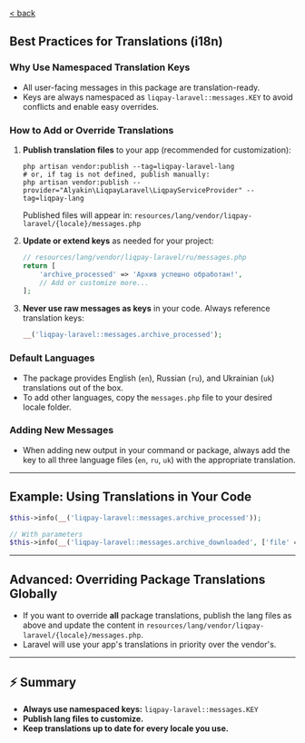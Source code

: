 [< back](../README.md#localization--translations)
## Best Practices for Translations (i18n)

### Why Use Namespaced Translation Keys

- All user-facing messages in this package are translation-ready.
- Keys are always namespaced as `liqpay-laravel::messages.KEY` to avoid conflicts and enable easy overrides.

### How to Add or Override Translations

1. **Publish translation files** to your app (recommended for customization):

   ```shell
   php artisan vendor:publish --tag=liqpay-laravel-lang
   # or, if tag is not defined, publish manually:
   php artisan vendor:publish --provider="Alyakin\LiqpayLaravel\LiqpayServiceProvider" --tag=liqpay-lang
   ```

   Published files will appear in:
   `resources/lang/vendor/liqpay-laravel/{locale}/messages.php`

2. **Update or extend keys** as needed for your project:

   ```php
   // resources/lang/vendor/liqpay-laravel/ru/messages.php
   return [
       'archive_processed' => 'Архив успешно обработан!',
       // Add or customize more...
   ];
   ```

3. **Never use raw messages as keys** in your code.
   Always reference translation keys:

   ```php
   __('liqpay-laravel::messages.archive_processed');
   ```

### Default Languages

- The package provides English (`en`), Russian (`ru`), and Ukrainian (`uk`) translations out of the box.
- To add other languages, copy the `messages.php` file to your desired locale folder.

### Adding New Messages

- When adding new output in your command or package,
  always add the key to all three language files (`en`, `ru`, `uk`) with the appropriate translation.

---

## Example: Using Translations in Your Code

```php
$this->info(__('liqpay-laravel::messages.archive_processed'));

// With parameters
$this->info(__('liqpay-laravel::messages.archive_downloaded', ['file' => $filePath]));
```

---

## Advanced: Overriding Package Translations Globally

- If you want to override **all** package translations,
  publish the lang files as above and update the content in `resources/lang/vendor/liqpay-laravel/{locale}/messages.php`.
- Laravel will use your app's translations in priority over the vendor's.

---

## ⚡️ Summary

- **Always use namespaced keys:** `liqpay-laravel::messages.KEY`
- **Publish lang files to customize.**
- **Keep translations up to date for every locale you use.**
